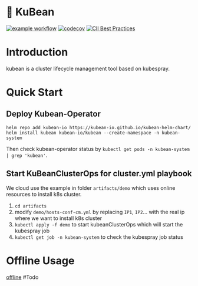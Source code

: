 # :seedling: KuBean
[![example workflow](https://github.com/kubean-io/kubean/actions/workflows/main.yaml/badge.svg)](https://github.com/kubean-io/kubean/actions/workflows/main.yaml) [![codecov](https://codecov.io/gh/kubean-io/kubean/branch/main/graph/badge.svg?token=8FX807D3QQ)](https://codecov.io/gh/kubean-io/kubean) [![CII Best Practices](https://bestpractices.coreinfrastructure.org/projects/6263/badge)](https://bestpractices.coreinfrastructure.org/projects/6263)
# Introduction
kubean is a cluster lifecycle management tool based on kubespray.

# Quick Start

## Deploy Kubean-Operator

```
helm repo add kubean-io https://kubean-io.github.io/kubean-helm-chart/
helm install kubean kubean-io/kubean --create-namespace -n kubean-system
```

Then check kubean-operator status by `kubectl get pods -n kubean-system | grep 'kubean'`.

## Start KuBeanClusterOps for cluster.yml playbook

We cloud use the example in folder `artifacts/demo` which uses online resources to install k8s cluster.

1. `cd artifacts`
2. modify `demo/hosts-conf-cm.yml` by replacing `IP1`, `IP2`... with the real ip where we want to install k8s cluster
3. `kubectl apply -f demo` to start kubeanClusterOps which will start the kubespray job
4. `kubectl get job -n kubean-system` to check the kubespray job status

# Offline Usage

[offline](doc/offline.md)
#Todo
